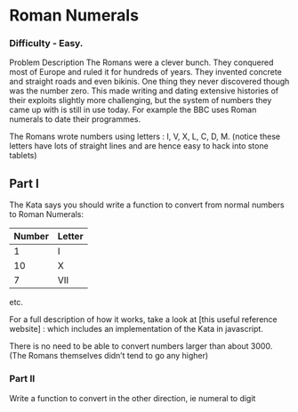 # Roman Numerals

### Difficulty - Easy.

Problem Description
The Romans were a clever bunch. They conquered most of Europe and ruled it for hundreds of years. They invented concrete and straight roads and even bikinis. One thing they never discovered though was the number zero. This made writing and dating extensive histories of their exploits slightly more challenging, but the system of numbers they came up with is still in use today. For example the BBC uses Roman numerals to date their programmes.

The Romans wrote numbers using letters : I, V, X, L, C, D, M. (notice these letters have lots of straight lines and are hence easy to hack into stone tablets)

## Part I

The Kata says you should write a function to convert from normal numbers to Roman Numerals:

| Number | Letter |
| ------ | ------ |
| 1      | I      |
| 10     | X      |
| 7      | VII    |

etc.

For a full description of how it works, take a look at [this useful reference website] : which includes an implementation of the Kata in javascript.

There is no need to be able to convert numbers larger than about 3000. (The Romans themselves didn’t tend to go any higher)

### Part II

Write a function to convert in the other direction, ie numeral to digit